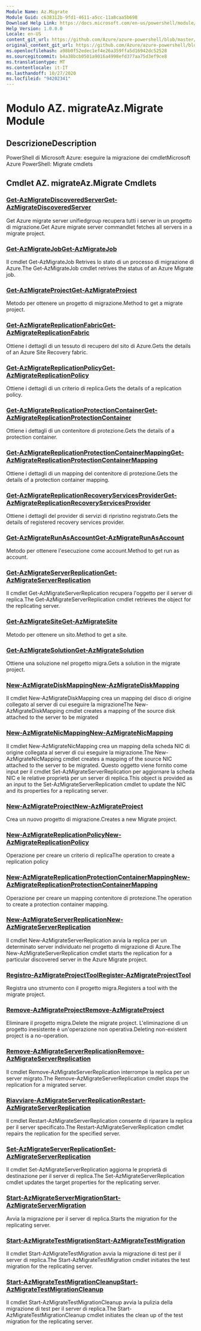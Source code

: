 ```yaml
---
Module Name: Az.Migrate
Module Guid: c638312b-9fd1-4611-a5cc-11a8caa5b698
Download Help Link: https://docs.microsoft.com/en-us/powershell/module/az.migrate
Help Version: 1.0.0.0
Locale: en-US
content_git_url: https://github.com/Azure/azure-powershell/blob/master/src/Migrate/help/Az.Migrate.md
original_content_git_url: https://github.com/Azure/azure-powershell/blob/master/src/Migrate/help/Az.Migrate.md
ms.openlocfilehash: a98b0f52edec1ef4e26a359ffa5d16942dc52528
ms.sourcegitcommit: b4a38bcb0501a9016a4998efd377aa75d3ef9ce8
ms.translationtype: MT
ms.contentlocale: it-IT
ms.lasthandoff: 10/27/2020
ms.locfileid: "94202341"
---
```

# <span data-ttu-id="624cf-101">Modulo AZ. migrate</span><span class="sxs-lookup"><span data-stu-id="624cf-101">Az.Migrate Module</span></span>
## <span data-ttu-id="624cf-102">Descrizione</span><span class="sxs-lookup"><span data-stu-id="624cf-102">Description</span></span>
<span data-ttu-id="624cf-103">PowerShell di Microsoft Azure: eseguire la migrazione dei cmdlet</span><span class="sxs-lookup"><span data-stu-id="624cf-103">Microsoft Azure PowerShell: Migrate cmdlets</span></span>

## <span data-ttu-id="624cf-104">Cmdlet AZ. migrate</span><span class="sxs-lookup"><span data-stu-id="624cf-104">Az.Migrate Cmdlets</span></span>
### [<span data-ttu-id="624cf-105">Get-AzMigrateDiscoveredServer</span><span class="sxs-lookup"><span data-stu-id="624cf-105">Get-AzMigrateDiscoveredServer</span></span>](Get-AzMigrateDiscoveredServer.md)
<span data-ttu-id="624cf-106">Get Azure migrate server unifiedgroup recupera tutti i server in un progetto di migrazione.</span><span class="sxs-lookup"><span data-stu-id="624cf-106">Get Azure migrate server commandlet fetches all servers in a migrate project.</span></span>

### [<span data-ttu-id="624cf-107">Get-AzMigrateJob</span><span class="sxs-lookup"><span data-stu-id="624cf-107">Get-AzMigrateJob</span></span>](Get-AzMigrateJob.md)
<span data-ttu-id="624cf-108">Il cmdlet Get-AzMigrateJob Retrives lo stato di un processo di migrazione di Azure.</span><span class="sxs-lookup"><span data-stu-id="624cf-108">The Get-AzMigrateJob cmdlet retrives the status of an Azure Migrate job.</span></span>

### [<span data-ttu-id="624cf-109">Get-AzMigrateProject</span><span class="sxs-lookup"><span data-stu-id="624cf-109">Get-AzMigrateProject</span></span>](Get-AzMigrateProject.md)
<span data-ttu-id="624cf-110">Metodo per ottenere un progetto di migrazione.</span><span class="sxs-lookup"><span data-stu-id="624cf-110">Method to get a migrate project.</span></span>

### [<span data-ttu-id="624cf-111">Get-AzMigrateReplicationFabric</span><span class="sxs-lookup"><span data-stu-id="624cf-111">Get-AzMigrateReplicationFabric</span></span>](Get-AzMigrateReplicationFabric.md)
<span data-ttu-id="624cf-112">Ottiene i dettagli di un tessuto di recupero del sito di Azure.</span><span class="sxs-lookup"><span data-stu-id="624cf-112">Gets the details of an Azure Site Recovery fabric.</span></span>

### [<span data-ttu-id="624cf-113">Get-AzMigrateReplicationPolicy</span><span class="sxs-lookup"><span data-stu-id="624cf-113">Get-AzMigrateReplicationPolicy</span></span>](Get-AzMigrateReplicationPolicy.md)
<span data-ttu-id="624cf-114">Ottiene i dettagli di un criterio di replica.</span><span class="sxs-lookup"><span data-stu-id="624cf-114">Gets the details of a replication policy.</span></span>

### [<span data-ttu-id="624cf-115">Get-AzMigrateReplicationProtectionContainer</span><span class="sxs-lookup"><span data-stu-id="624cf-115">Get-AzMigrateReplicationProtectionContainer</span></span>](Get-AzMigrateReplicationProtectionContainer.md)
<span data-ttu-id="624cf-116">Ottiene i dettagli di un contenitore di protezione.</span><span class="sxs-lookup"><span data-stu-id="624cf-116">Gets the details of a protection container.</span></span>

### [<span data-ttu-id="624cf-117">Get-AzMigrateReplicationProtectionContainerMapping</span><span class="sxs-lookup"><span data-stu-id="624cf-117">Get-AzMigrateReplicationProtectionContainerMapping</span></span>](Get-AzMigrateReplicationProtectionContainerMapping.md)
<span data-ttu-id="624cf-118">Ottiene i dettagli di un mapping del contenitore di protezione.</span><span class="sxs-lookup"><span data-stu-id="624cf-118">Gets the details of a protection container mapping.</span></span>

### [<span data-ttu-id="624cf-119">Get-AzMigrateReplicationRecoveryServicesProvider</span><span class="sxs-lookup"><span data-stu-id="624cf-119">Get-AzMigrateReplicationRecoveryServicesProvider</span></span>](Get-AzMigrateReplicationRecoveryServicesProvider.md)
<span data-ttu-id="624cf-120">Ottiene i dettagli del provider di servizi di ripristino registrato.</span><span class="sxs-lookup"><span data-stu-id="624cf-120">Gets the details of registered recovery services provider.</span></span>

### [<span data-ttu-id="624cf-121">Get-AzMigrateRunAsAccount</span><span class="sxs-lookup"><span data-stu-id="624cf-121">Get-AzMigrateRunAsAccount</span></span>](Get-AzMigrateRunAsAccount.md)
<span data-ttu-id="624cf-122">Metodo per ottenere l'esecuzione come account.</span><span class="sxs-lookup"><span data-stu-id="624cf-122">Method to get run as account.</span></span>

### [<span data-ttu-id="624cf-123">Get-AzMigrateServerReplication</span><span class="sxs-lookup"><span data-stu-id="624cf-123">Get-AzMigrateServerReplication</span></span>](Get-AzMigrateServerReplication.md)
<span data-ttu-id="624cf-124">Il cmdlet Get-AzMigrateServerReplication recupera l'oggetto per il server di replica.</span><span class="sxs-lookup"><span data-stu-id="624cf-124">The Get-AzMigrateServerReplication cmdlet retrieves the object for the replicating server.</span></span>

### [<span data-ttu-id="624cf-125">Get-AzMigrateSite</span><span class="sxs-lookup"><span data-stu-id="624cf-125">Get-AzMigrateSite</span></span>](Get-AzMigrateSite.md)
<span data-ttu-id="624cf-126">Metodo per ottenere un sito.</span><span class="sxs-lookup"><span data-stu-id="624cf-126">Method to get a site.</span></span>

### [<span data-ttu-id="624cf-127">Get-AzMigrateSolution</span><span class="sxs-lookup"><span data-stu-id="624cf-127">Get-AzMigrateSolution</span></span>](Get-AzMigrateSolution.md)
<span data-ttu-id="624cf-128">Ottiene una soluzione nel progetto migra.</span><span class="sxs-lookup"><span data-stu-id="624cf-128">Gets a solution in the migrate project.</span></span>

### [<span data-ttu-id="624cf-129">New-AzMigrateDiskMapping</span><span class="sxs-lookup"><span data-stu-id="624cf-129">New-AzMigrateDiskMapping</span></span>](New-AzMigrateDiskMapping.md)
<span data-ttu-id="624cf-130">Il cmdlet New-AzMigrateDiskMapping crea un mapping del disco di origine collegato al server di cui eseguire la migrazione</span><span class="sxs-lookup"><span data-stu-id="624cf-130">The New-AzMigrateDiskMapping cmdlet creates a mapping of the source disk attached to the server to be migrated</span></span>

### [<span data-ttu-id="624cf-131">New-AzMigrateNicMapping</span><span class="sxs-lookup"><span data-stu-id="624cf-131">New-AzMigrateNicMapping</span></span>](New-AzMigrateNicMapping.md)
<span data-ttu-id="624cf-132">Il cmdlet New-AzMigrateNicMapping crea un mapping della scheda NIC di origine collegata al server di cui eseguire la migrazione.</span><span class="sxs-lookup"><span data-stu-id="624cf-132">The New-AzMigrateNicMapping cmdlet creates a mapping of the source NIC attached to the server to be migrated.</span></span>
<span data-ttu-id="624cf-133">Questo oggetto viene fornito come input per il cmdlet Set-AzMigrateServerReplication per aggiornare la scheda NIC e le relative proprietà per un server di replica.</span><span class="sxs-lookup"><span data-stu-id="624cf-133">This object is provided as an input to the Set-AzMigrateServerReplication cmdlet to update the NIC and its properties for a replicating server.</span></span>

### [<span data-ttu-id="624cf-134">New-AzMigrateProject</span><span class="sxs-lookup"><span data-stu-id="624cf-134">New-AzMigrateProject</span></span>](New-AzMigrateProject.md)
<span data-ttu-id="624cf-135">Crea un nuovo progetto di migrazione.</span><span class="sxs-lookup"><span data-stu-id="624cf-135">Creates a new Migrate project.</span></span>

### [<span data-ttu-id="624cf-136">New-AzMigrateReplicationPolicy</span><span class="sxs-lookup"><span data-stu-id="624cf-136">New-AzMigrateReplicationPolicy</span></span>](New-AzMigrateReplicationPolicy.md)
<span data-ttu-id="624cf-137">Operazione per creare un criterio di replica</span><span class="sxs-lookup"><span data-stu-id="624cf-137">The operation to create a replication policy</span></span>

### [<span data-ttu-id="624cf-138">New-AzMigrateReplicationProtectionContainerMapping</span><span class="sxs-lookup"><span data-stu-id="624cf-138">New-AzMigrateReplicationProtectionContainerMapping</span></span>](New-AzMigrateReplicationProtectionContainerMapping.md)
<span data-ttu-id="624cf-139">Operazione per creare un mapping contenitore di protezione.</span><span class="sxs-lookup"><span data-stu-id="624cf-139">The operation to create a protection container mapping.</span></span>

### [<span data-ttu-id="624cf-140">New-AzMigrateServerReplication</span><span class="sxs-lookup"><span data-stu-id="624cf-140">New-AzMigrateServerReplication</span></span>](New-AzMigrateServerReplication.md)
<span data-ttu-id="624cf-141">Il cmdlet New-AzMigrateServerReplication avvia la replica per un determinato server individuato nel progetto di migrazione di Azure.</span><span class="sxs-lookup"><span data-stu-id="624cf-141">The New-AzMigrateServerReplication cmdlet starts the replication for a particular discovered server in the Azure Migrate project.</span></span>

### [<span data-ttu-id="624cf-142">Registro-AzMigrateProjectTool</span><span class="sxs-lookup"><span data-stu-id="624cf-142">Register-AzMigrateProjectTool</span></span>](Register-AzMigrateProjectTool.md)
<span data-ttu-id="624cf-143">Registra uno strumento con il progetto migra.</span><span class="sxs-lookup"><span data-stu-id="624cf-143">Registers a tool with the migrate project.</span></span>

### [<span data-ttu-id="624cf-144">Remove-AzMigrateProject</span><span class="sxs-lookup"><span data-stu-id="624cf-144">Remove-AzMigrateProject</span></span>](Remove-AzMigrateProject.md)
<span data-ttu-id="624cf-145">Eliminare il progetto migra.</span><span class="sxs-lookup"><span data-stu-id="624cf-145">Delete the migrate project.</span></span>
<span data-ttu-id="624cf-146">L'eliminazione di un progetto inesistente è un'operazione non operativa.</span><span class="sxs-lookup"><span data-stu-id="624cf-146">Deleting non-existent project is a no-operation.</span></span>

### [<span data-ttu-id="624cf-147">Remove-AzMigrateServerReplication</span><span class="sxs-lookup"><span data-stu-id="624cf-147">Remove-AzMigrateServerReplication</span></span>](Remove-AzMigrateServerReplication.md)
<span data-ttu-id="624cf-148">Il cmdlet Remove-AzMigrateServerReplication interrompe la replica per un server migrato.</span><span class="sxs-lookup"><span data-stu-id="624cf-148">The Remove-AzMigrateServerReplication cmdlet stops the replication for a migrated server.</span></span>

### [<span data-ttu-id="624cf-149">Riavviare-AzMigrateServerReplication</span><span class="sxs-lookup"><span data-stu-id="624cf-149">Restart-AzMigrateServerReplication</span></span>](Restart-AzMigrateServerReplication.md)
<span data-ttu-id="624cf-150">Il cmdlet Restart-AzMigrateServerReplication consente di riparare la replica per il server specificato.</span><span class="sxs-lookup"><span data-stu-id="624cf-150">The Restart-AzMigrateServerReplication cmdlet repairs the replication for the specified server.</span></span>

### [<span data-ttu-id="624cf-151">Set-AzMigrateServerReplication</span><span class="sxs-lookup"><span data-stu-id="624cf-151">Set-AzMigrateServerReplication</span></span>](Set-AzMigrateServerReplication.md)
<span data-ttu-id="624cf-152">Il cmdlet Set-AzMigrateServerReplication aggiorna le proprietà di destinazione per il server di replica.</span><span class="sxs-lookup"><span data-stu-id="624cf-152">The Set-AzMigrateServerReplication cmdlet updates the target properties for the replicating server.</span></span>

### [<span data-ttu-id="624cf-153">Start-AzMigrateServerMigration</span><span class="sxs-lookup"><span data-stu-id="624cf-153">Start-AzMigrateServerMigration</span></span>](Start-AzMigrateServerMigration.md)
<span data-ttu-id="624cf-154">Avvia la migrazione per il server di replica.</span><span class="sxs-lookup"><span data-stu-id="624cf-154">Starts the migration for the replicating server.</span></span>

### [<span data-ttu-id="624cf-155">Start-AzMigrateTestMigration</span><span class="sxs-lookup"><span data-stu-id="624cf-155">Start-AzMigrateTestMigration</span></span>](Start-AzMigrateTestMigration.md)
<span data-ttu-id="624cf-156">Il cmdlet Start-AzMigrateTestMigration avvia la migrazione di test per il server di replica.</span><span class="sxs-lookup"><span data-stu-id="624cf-156">The Start-AzMigrateTestMigration cmdlet initiates the test migration for the replicating server.</span></span>

### [<span data-ttu-id="624cf-157">Start-AzMigrateTestMigrationCleanup</span><span class="sxs-lookup"><span data-stu-id="624cf-157">Start-AzMigrateTestMigrationCleanup</span></span>](Start-AzMigrateTestMigrationCleanup.md)
<span data-ttu-id="624cf-158">Il cmdlet Start-AzMigrateTestMigrationCleanup avvia la pulizia della migrazione di test per il server di replica.</span><span class="sxs-lookup"><span data-stu-id="624cf-158">The Start-AzMigrateTestMigrationCleanup cmdlet initiates the clean up of the test migration for the replicating server.</span></span>

